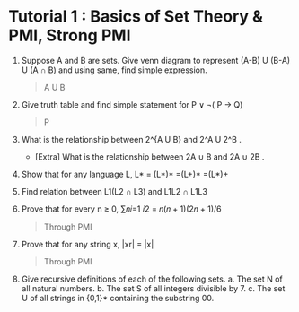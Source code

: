 # Tutorial 1 :  Basics of Set Theory & PMI, Strong PMI

1. Suppose A and B are sets. Give venn diagram to represent (A-B) U (B-A) U (A ∩ B) and using same, find simple expression.
	> A U B
	
2. Give truth table and find simple statement for P ∨ ¬( P → Q)
	> P
	
3. What is the relationship between 2^{A U B} and 2^A U 2^B .
	

	- [Extra] What is the relationship between 2A ∪ B and 2A ∪ 2B .
4. Show that for any language L, L* = (L*)* =(L+)* =(L*)+
5. Find relation between L1(L2 ∩ L3) and L1L2 ∩ L1L3
6. Prove that for every n ≥ 0, ∑𝑛𝑖=1 𝑖2 = 𝑛(𝑛 + 1)(2𝑛 + 1)/6
	> Through PMI
7. Prove that for any string x, |xr| = |x|
	> Through PMI
8. Give recursive definitions of each of the following sets.
a. The set N of all natural numbers.
b. The set S of all integers divisible by 7.
c. The set U of all strings in {0,1}* containing the substring 00.